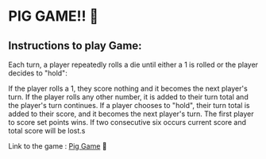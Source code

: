 # PIG GAME!! :pig:

## Instructions to play Game:

Each turn, a player repeatedly rolls a die until either a 1 is rolled or the player decides to "hold":

If the player rolls a 1, they score nothing and it becomes the next player's turn.
If the player rolls any other number, it is added to their turn total and the player's turn continues.
If a player chooses to "hold", their turn total is added to their score, and it becomes the next player's turn.
The first player to score set points wins.
If two consecutive six occurs current score and total score will be lost.s

Link to the game : [Pig Game](https://yashkanodia16.github.io/the-complete-javascript-course-udemy/pig-game/) :pig:
